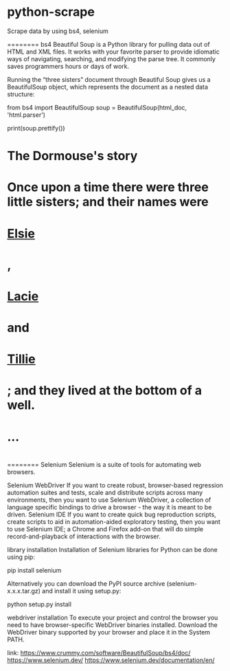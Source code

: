 # python-scrape
Scrape data by using bs4, selenium

========
bs4 Beautiful Soup is a Python library for pulling data out of HTML and XML files. It works with your favorite parser to provide idiomatic ways of navigating, searching, and modifying the parse tree. It commonly saves programmers hours or days of work.

Running the “three sisters” document through Beautiful Soup gives us a BeautifulSoup object, which represents the document as a nested data structure:

from bs4 import BeautifulSoup
soup = BeautifulSoup(html_doc, 'html.parser')

print(soup.prettify())
# <html>
#  <head>
#   <title>
#    The Dormouse's story
#   </title>
#  </head>
#  <body>
#   <p class="title">
#    <b>
#     The Dormouse's story
#    </b>
#   </p>
#   <p class="story">
#    Once upon a time there were three little sisters; and their names were
#    <a class="sister" href="http://example.com/elsie" id="link1">
#     Elsie
#    </a>
#    ,
#    <a class="sister" href="http://example.com/lacie" id="link2">
#     Lacie
#    </a>
#    and
#    <a class="sister" href="http://example.com/tillie" id="link3">
#     Tillie
#    </a>
#    ; and they lived at the bottom of a well.
#   </p>
#   <p class="story">
#    ...
#   </p>
#  </body>
# </html>

========
Selenium  Selenium is a suite of tools for automating web browsers.

Selenium WebDriver  If you want to create robust, browser-based regression automation suites and tests, scale and distribute scripts across many environments, then you want to use Selenium WebDriver, a collection of language specific bindings to drive a browser - the way it is meant to be driven.
Selenium IDE  If you want to create quick bug reproduction scripts, create scripts to aid in automation-aided exploratory testing, then you want to use Selenium IDE; a Chrome and Firefox add-on that will do simple record-and-playback of interactions with the browser.

library installation  Installation of Selenium libraries for Python can be done using pip:

pip install selenium

Alternatively you can download the PyPI source archive (selenium-x.x.x.tar.gz) and install it using setup.py:

python setup.py install

webdriver installation  To execute your project and control the browser you need to have browser-specific WebDriver binaries installed. Download the WebDriver binary supported by your browser and place it in the System PATH.


link:
https://www.crummy.com/software/BeautifulSoup/bs4/doc/
https://www.selenium.dev/
https://www.selenium.dev/documentation/en/
